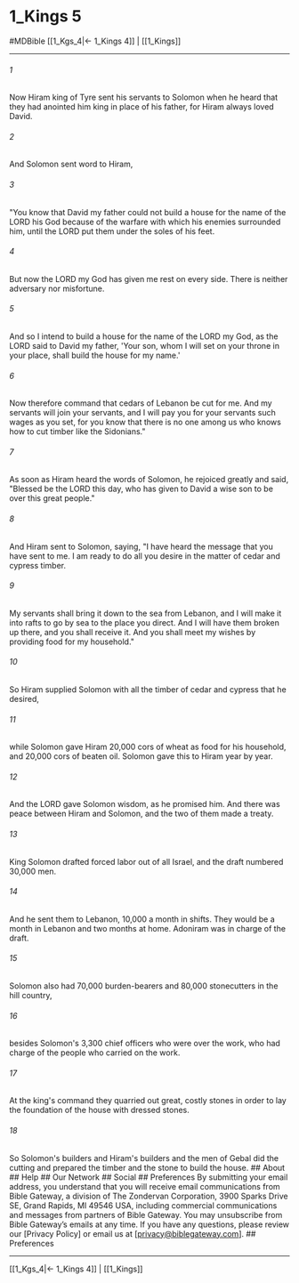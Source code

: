 # 1_Kings 5
#MDBible
[[1_Kgs_4|← 1_Kings 4]] | [[1_Kings]]

***






###### 1 


Now Hiram king of Tyre sent his servants to Solomon when he heard that they had anointed him king in place of his father, for Hiram always loved David. 





###### 2 


And Solomon sent word to Hiram, 





###### 3 


"You know that David my father could not build a house for the name of the LORD his God because of the warfare with which his enemies surrounded him, until the LORD put them under the soles of his feet. 





###### 4 


But now the LORD my God has given me rest on every side. There is neither adversary nor misfortune. 





###### 5 


And so I intend to build a house for the name of the LORD my God, as the LORD said to David my father, 'Your son, whom I will set on your throne in your place, shall build the house for my name.' 





###### 6 


Now therefore command that cedars of Lebanon be cut for me. And my servants will join your servants, and I will pay you for your servants such wages as you set, for you know that there is no one among us who knows how to cut timber like the Sidonians." 





###### 7 


As soon as Hiram heard the words of Solomon, he rejoiced greatly and said, "Blessed be the LORD this day, who has given to David a wise son to be over this great people." 





###### 8 


And Hiram sent to Solomon, saying, "I have heard the message that you have sent to me. I am ready to do all you desire in the matter of cedar and cypress timber. 





###### 9 


My servants shall bring it down to the sea from Lebanon, and I will make it into rafts to go by sea to the place you direct. And I will have them broken up there, and you shall receive it. And you shall meet my wishes by providing food for my household." 





###### 10 


So Hiram supplied Solomon with all the timber of cedar and cypress that he desired, 





###### 11 


while Solomon gave Hiram 20,000 cors of wheat as food for his household, and 20,000 cors of beaten oil. Solomon gave this to Hiram year by year. 





###### 12 


And the LORD gave Solomon wisdom, as he promised him. And there was peace between Hiram and Solomon, and the two of them made a treaty. 





###### 13 


King Solomon drafted forced labor out of all Israel, and the draft numbered 30,000 men. 





###### 14 


And he sent them to Lebanon, 10,000 a month in shifts. They would be a month in Lebanon and two months at home. Adoniram was in charge of the draft. 





###### 15 


Solomon also had 70,000 burden-bearers and 80,000 stonecutters in the hill country, 





###### 16 


besides Solomon's 3,300 chief officers who were over the work, who had charge of the people who carried on the work. 





###### 17 


At the king's command they quarried out great, costly stones in order to lay the foundation of the house with dressed stones. 





###### 18 


So Solomon's builders and Hiram's builders and the men of Gebal did the cutting and prepared the timber and the stone to build the house. ## About ## Help ## Our Network ## Social ## Preferences By submitting your email address, you understand that you will receive email communications from Bible Gateway, a division of The Zondervan Corporation, 3900 Sparks Drive SE, Grand Rapids, MI 49546 USA, including commercial communications and messages from partners of Bible Gateway. You may unsubscribe from Bible Gateway&rsquo;s emails at any time. If you have any questions, please review our [Privacy Policy] or email us at [privacy@biblegateway.com]. ## Preferences

***

[[1_Kgs_4|← 1_Kings 4]] | [[1_Kings]]
